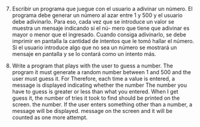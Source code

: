 7. Escribir un programa que juegue con el usuario a adivinar un número. El programa
debe generar un número al azar entre 1 y 500 y el usuario debe adivinarlo. Para
eso, cada vez que se introduce un valor se muestra un mensaje indicando si el nú-
mero que tiene que adivinar es mayor o menor que el ingresado. Cuando consiga
adivinarlo, se debe imprimir en pantalla la cantidad de intentos que le tomó hallar
el número. Si el usuario introduce algo que no sea un número se mostrará un
mensaje en pantalla y se lo contará como un intento más.

7. Write a program that plays with the user to guess a number. The program
it must generate a random number between 1 and 500 and the user must guess it. For
Therefore, each time a value is entered, a message is displayed indicating whether the number
The number you have to guess is greater or less than what you entered. When I get
guess it, the number of tries it took to find should be printed on the screen.
the number. If the user enters something other than a number, a message will be displayed.
message on the screen and it will be counted as one more attempt.
